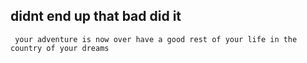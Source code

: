 ## didnt end up that bad did it
`` your adventure is now over have a good rest of your life in the country of your dreams``